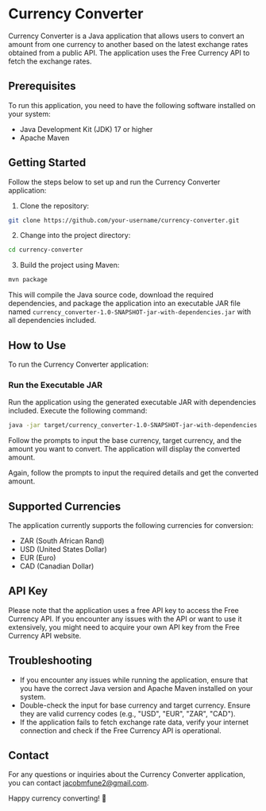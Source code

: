 # Currency Converter

Currency Converter is a Java application that allows users to convert an amount from one currency to another based on the latest exchange rates obtained from a public API. The application uses the Free Currency API to fetch the exchange rates.

## Prerequisites

To run this application, you need to have the following software installed on your system:

- Java Development Kit (JDK) 17 or higher
- Apache Maven

## Getting Started

Follow the steps below to set up and run the Currency Converter application:

1. Clone the repository:

```bash
git clone https://github.com/your-username/currency-converter.git
```

2. Change into the project directory:

```bash
cd currency-converter
```

3. Build the project using Maven:

```bash
mvn package
```

This will compile the Java source code, download the required dependencies, and package the application into an executable JAR file named `currency_converter-1.0-SNAPSHOT-jar-with-dependencies.jar` with all dependencies included.

## How to Use

To run the Currency Converter application:

### Run the Executable JAR

Run the application using the generated executable JAR with dependencies included. Execute the following command:

```bash
java -jar target/currency_converter-1.0-SNAPSHOT-jar-with-dependencies.jar
```

Follow the prompts to input the base currency, target currency, and the amount you want to convert. The application will display the converted amount.

Again, follow the prompts to input the required details and get the converted amount.

## Supported Currencies

The application currently supports the following currencies for conversion:

- ZAR (South African Rand)
- USD (United States Dollar)
- EUR (Euro)
- CAD (Canadian Dollar)

## API Key

Please note that the application uses a free API key to access the Free Currency API. If you encounter any issues with the API or want to use it extensively, you might need to acquire your own API key from the Free Currency API website.

## Troubleshooting

- If you encounter any issues while running the application, ensure that you have the correct Java version and Apache Maven installed on your system.
- Double-check the input for base currency and target currency. Ensure they are valid currency codes (e.g., "USD", "EUR", "ZAR", "CAD").
- If the application fails to fetch exchange rate data, verify your internet connection and check if the Free Currency API is operational.

## Contact

For any questions or inquiries about the Currency Converter application, you can contact [jacobmfune2@gmail.com](mailto:jacobmfune2@gmail.com).

Happy currency converting! 🚀
